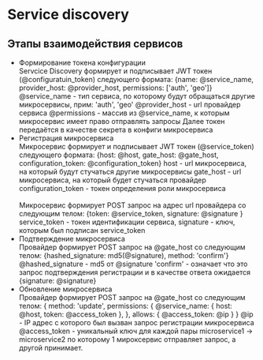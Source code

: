 <h1>Service discovery</h1>
<h2>Этапы взаимодействия сервисов</h2>
<ul>
  <li>
   Формирование токена конфигурации
    <br>
    Servcice Discovery формирует и подписывает JWT токен (@configuratuin_token) следующего формата:
    {name: @service_name, provider_host: @provider_host, permissions: ['auth', 'geo']}
    @service_name - тип сервиса, по которому будут обращаться другие микросервисы, прим: 'auth', 'geo'
    @provider_host - url провайдер сервиса
    @permissions - массив из @service_name, к которым микросервис имеет право отправлять запросы
    Далее токен передаётся в качестве секрета в конфиги микросервиса
  </li>
  <li>
  Регистрация микросервиса
  <br>
    Микросервис формирует и подписывает JWT токен (@service_token) следующего формата:
    {host: @host, gate_host: @gate_host, configuration_token: @configuration_token}
    host - url микросервиса, на который будут стучаться другие микросервисы
    gate_host - url микросервиса, на который будет стучаться провайдер
    configuration_token - токен определения роли микросервиса
    <br><br>
    Микросервис формирует POST запрос на адрес url провайдера со следующим телом:
    {token: @service_token, signature: @signature }
    service_token - токен идентификации сервиса,
    signature - ключ, которым был подписан service_token
    
  </li>
  <li>
    Подтверждение микросервиса
    <br>
     Провайдер формирует POST запрос на @gate_host со следующим телом: {hashed_signature: md5(@signature), method: 'confirm'}
      @hashed_signature - md5 от @signature
      'confirm' - означает что это запрос подтверждения регистрации и в качестве ответа ожидается {signature: @signature} 
  </li>
  <li>
    Обновление микросервиса
    <br>
    Провайдер формирует POST запрос на @gate_host со следующим телом: 
    {
      method: 'update',
      permissions: {
        @service_name: {
          host: @host,
          token: @access_token
        },
      },
      allows: {
        @access_token: @ip
      }
    }
    @ip - IP адрес с которого был вызван запрос регистрации микросервиса
    @access_token - уникальный ключ для каждой пары microservice1 -> microservice2 
по которому 1 мироксервис отправляет запрос, а другой принимает.
  </li>
</ul>
